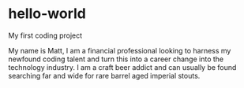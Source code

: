 # hello-world
My first coding project

My name is Matt, I am a financial professional looking to harness my newfound coding talent and turn this into a career change into the technology industry.  I am a craft beer addict and can usually be found searching far and wide for rare barrel aged imperial stouts.
